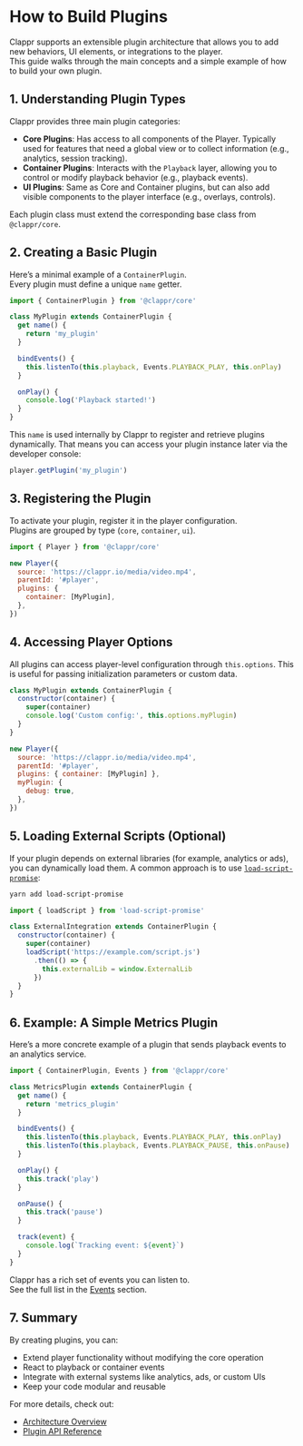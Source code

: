 # How to Build Plugins

Clappr supports an extensible plugin architecture that allows you to add new behaviors, UI elements, or integrations to the player.  
This guide walks through the main concepts and a simple example of how to build your own plugin.

## 1. Understanding Plugin Types

Clappr provides three main plugin categories:

- **Core Plugins**: Has access to all components of the Player. Typically used for features that need a global view or to collect information (e.g., analytics, session tracking).
- **Container Plugins**: Interacts with the `Playback` layer, allowing you to control or modify playback behavior (e.g., playback events).
- **UI Plugins**: Same as Core and Container plugins, but can also add visible components to the player interface (e.g., overlays, controls).

Each plugin class must extend the corresponding base class from `@clappr/core`.

## 2. Creating a Basic Plugin

Here’s a minimal example of a `ContainerPlugin`.  
Every plugin must define a unique `name` getter.

```js
import { ContainerPlugin } from '@clappr/core'

class MyPlugin extends ContainerPlugin {
  get name() {
    return 'my_plugin'
  }

  bindEvents() {
    this.listenTo(this.playback, Events.PLAYBACK_PLAY, this.onPlay)
  }

  onPlay() {
    console.log('Playback started!')
  }
}
```

This `name` is used internally by Clappr to register and retrieve plugins dynamically.   That means you can access your plugin instance later via the developer console:

```js
player.getPlugin('my_plugin')
```

## 3. Registering the Plugin

To activate your plugin, register it in the player configuration.  
Plugins are grouped by type (`core`, `container`, `ui`).

```js
import { Player } from '@clappr/core'

new Player({
  source: 'https://clappr.io/media/video.mp4',
  parentId: '#player',
  plugins: {
    container: [MyPlugin],
  },
})
```

## 4. Accessing Player Options

All plugins can access player-level configuration through `this.options`. This is useful for passing initialization parameters or custom data.

```js
class MyPlugin extends ContainerPlugin {
  constructor(container) {
    super(container)
    console.log('Custom config:', this.options.myPlugin)
  }
}
```

```js
new Player({
  source: 'https://clappr.io/media/video.mp4',
  parentId: '#player',
  plugins: { container: [MyPlugin] },
  myPlugin: {
    debug: true,
  },
})
```

## 5. Loading External Scripts (Optional)

If your plugin depends on external libraries (for example, analytics or ads), you can dynamically load them. A common approach is to use [`load-script-promise`](https://www.npmjs.com/package/load-script-promise):

```bash
yarn add load-script-promise
```

```js
import { loadScript } from 'load-script-promise'

class ExternalIntegration extends ContainerPlugin {
  constructor(container) {
    super(container)
    loadScript('https://example.com/script.js')
      .then(() => {
        this.externalLib = window.ExternalLib
      })
  }
}
```

## 6. Example: A Simple Metrics Plugin

Here’s a more concrete example of a plugin that sends playback events to an analytics service.

```js
import { ContainerPlugin, Events } from '@clappr/core'

class MetricsPlugin extends ContainerPlugin {
  get name() {
    return 'metrics_plugin'
  }

  bindEvents() {
    this.listenTo(this.playback, Events.PLAYBACK_PLAY, this.onPlay)
    this.listenTo(this.playback, Events.PLAYBACK_PAUSE, this.onPause)
  }

  onPlay() {
    this.track('play')
  }

  onPause() {
    this.track('pause')
  }

  track(event) {
    console.log(`Tracking event: ${event}`)
  }
}
```

Clappr has a rich set of events you can listen to.  
See the full list in the [Events](./events.md) section.

## 7. Summary

By creating plugins, you can:

- Extend player functionality without modifying the core operation
- React to playback or container events
- Integrate with external systems like analytics, ads, or custom UIs
- Keep your code modular and reusable

For more details, check out:

- [Architecture Overview](./architecture.md)
- [Plugin API Reference](./PLUGIN_GUIDE.md)

